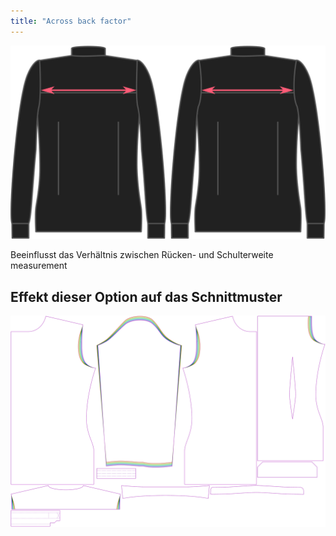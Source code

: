 ```yaml
---
title: "Across back factor"
---
```


![Rückenweitenverhältnis](./acrossbackfactor.svg)

Beeinflusst das Verhältnis zwischen Rücken- und Schulterweite measurement

## Effekt dieser Option auf das Schnittmuster

![Dieses Bild zeigt den Effekt dieser Option, indem es mehrere Varianten überlagert, die einen anderen Wert für diese Option haben](simon_acrossbackfactor_sample.svg "Effekt dieser Option auf das Schnittmuster")
